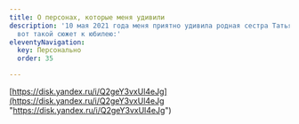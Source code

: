 ```yaml
---
title: О персонах, которые меня удивили
description: '10 мая 2021 года меня приятно удивила родная сестра Татьяна. Она смонтировала
  вот такой сюжет к юбилею:'
eleventyNavigation:
  key: Персонально
  order: 35

---
```

[https://disk.yandex.ru/i/Q2geY3vxUl4eJg](https://disk.yandex.ru/i/Q2geY3vxUl4eJg "https://disk.yandex.ru/i/Q2geY3vxUl4eJg")